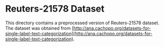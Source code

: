Reuters-21578 Dataset
=====================

This directory contains a preprocessed version of Reuters-21578 dataset. The dataset was obtained from [http://ana.cachopo.org/datasets-for-single-label-text-categorization](http://ana.cachopo.org/datasets-for-single-label-text-categorization).
